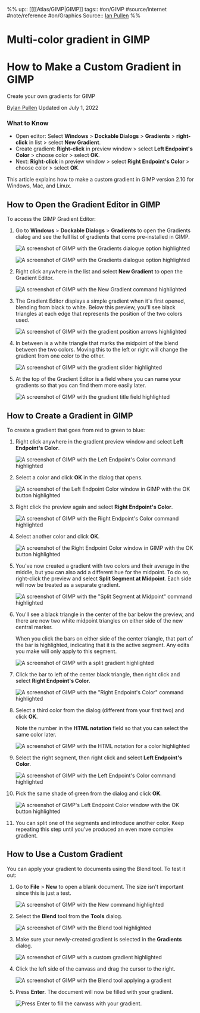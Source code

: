 %%
up:: [[[[Atlas/GIMP|GIMP]]
tags:: #on/GIMP #source/internet #note/reference #on/Graphics 
Source:: [Ian Pullen](https://www.lifewire.com/ian-pullen-bio-1699633)
%%

# Multi-color gradient in GIMP


# How to Make a Custom Gradient in GIMP

Create your own gradients for GIMP

By[Ian Pullen](https://www.lifewire.com/ian-pullen-bio-1699633)
Updated on July 1, 2022

### What to Know

- Open editor: Select **Windows** > **Dockable Dialogs** > **Gradients** > **right-click** in list > select **New Gradient**.
- Create gradient: **Right-click** in preview window > select **Left Endpoint's Color** > choose color > select **OK**.
- Next: **Right-click** in preview window > select **Right Endpoint's Color** > choose color > select **OK**.

This article explains how to make a custom gradient in GIMP version 2.10 for Windows, Mac, and Linux.

## How to Open the Gradient Editor in GIMP

To access the GIMP Gradient Editor:

1. Go to **Windows** > **Dockable Dialogs** > **Gradients** to open the Gradients dialog and see the full list of gradients that come pre-installed in GIMP.
    
    ![A screenshot of GIMP with the Gradients dialogue option highlighted](https://www.lifewire.com/thmb/VlNdI5Va4vqHjwRtD0AGyntrkmE=/1500x0/filters:no_upscale():max_bytes(150000):strip_icc():format(webp)/001-make-a-custom-gradient-in-gimp-1701680-0e105f16b6534735b411de10d4895a4e.jpg)
    
    ![A screenshot of GIMP with the Gradients dialogue option highlighted](https://www.lifewire.com/thmb/VlNdI5Va4vqHjwRtD0AGyntrkmE=/1500x0/filters:no_upscale():max_bytes(150000):strip_icc():format(webp)/001-make-a-custom-gradient-in-gimp-1701680-0e105f16b6534735b411de10d4895a4e.jpg)
    
2. Right click anywhere in the list and select **New Gradient** to open the Gradient Editor.
    
    ![A screenshot of GIMP with the New Gradient command highlighted](https://www.lifewire.com/thmb/dliK-Ulf_afzgcXMa1G7VuAJPMg=/1500x0/filters:no_upscale():max_bytes(150000):strip_icc():format(webp)/002-make-a-custom-gradient-in-gimp-1701680-f562758dae7d4fa4aeb68d73ae5bd80d.jpg)
    
3. The Gradient Editor displays a simple gradient when it's first opened, blending from black to white. Below this preview, you'll see black triangles at each edge that represents the position of the two colors used.
    
    ![A screenshot of GIMP with the gradient position arrows highlighted](https://www.lifewire.com/thmb/ZCywqC9oz4iNecn5zLxlwWG8CUY=/1500x0/filters:no_upscale():max_bytes(150000):strip_icc():format(webp)/003-make-a-custom-gradient-in-gimp-1701680-82d5005d9d0447ecb214d64a57ff8c2d.jpg)
    
4. In between is a white triangle that marks the midpoint of the blend between the two colors. Moving this to the left or right will change the gradient from one color to the other.
    
    ![A screenshot of GIMP with the gradient slider highlighted](https://www.lifewire.com/thmb/JBW1gzmuhO7ibG_6lWnO4JLjyxY=/1500x0/filters:no_upscale():max_bytes(150000):strip_icc():format(webp)/004-make-a-custom-gradient-in-gimp-1701680-43229f5c3ddc46aca96c600c30cacdd4.jpg)
    
5.   
    At the top of the Gradient Editor is a field where you can name your gradients so that you can find them more easily later.
    
    ![A screenshot of GIMP with the gradient title field highlighted](https://www.lifewire.com/thmb/jeV6ayQ9_KH0YGrGR7jRNmshp90=/1500x0/filters:no_upscale():max_bytes(150000):strip_icc():format(webp)/005-make-a-custom-gradient-in-gimp-1701680-850e6f6774314ee9810d5371fd98b017.jpg)
    

## How to Create a Gradient in GIMP

To create a gradient that goes from red to green to blue:

1. Right click anywhere in the gradient preview window and select **Left Endpoint's Color**.
    
    ![A screenshot of GIMP with the Left Endpoint's Color command highlighted](https://www.lifewire.com/thmb/s0xJEGmebgPuadr2ohbAARR7KWA=/1500x0/filters:no_upscale():max_bytes(150000):strip_icc():format(webp)/006-make-a-custom-gradient-in-gimp-1701680-4283a03506294f74a94de059cbca7084.jpg)
    
2. Select a color and click **OK** in the dialog that opens.
    
    ![A screenshot of the Left Endpoint Color window in GIMP with the OK button highlighted](https://www.lifewire.com/thmb/fvi0Vv4HEoJS9VFK92A0qlrSWuM=/1500x0/filters:no_upscale():max_bytes(150000):strip_icc():format(webp)/007-make-a-custom-gradient-in-gimp-1701680-5597d1abc76c461bada8de950340a220.jpg)
    
3. Right click the preview again and select **Right Endpoint's Color**.
    
    ![A screenshot of GIMP with the Right Endpoint's Color command highlighted](https://www.lifewire.com/thmb/eNnbkb_jg6czUos0GmpY8uUDEdA=/1500x0/filters:no_upscale():max_bytes(150000):strip_icc():format(webp)/008-make-a-custom-gradient-in-gimp-1701680-2cbe2c1c79ab49709966e5d7bc7aede2.jpg)
    
4. Select another color and click **OK**.
    
    ![A screenshot of the Right Endpoint Color window in GIMP with the OK button highlighted](https://www.lifewire.com/thmb/KkWX6c1SvWqetx5H2_y8ddiSqb8=/1500x0/filters:no_upscale():max_bytes(150000):strip_icc():format(webp)/009-make-a-custom-gradient-in-gimp-1701680-297b53ddef014d2285c5680818f08354.jpg)
    
5. You've now created a gradient with two colors and their average in the middle, but you can also add a different hue for the midpoint. To do so, right-click the preview and select **Split Segment at Midpoint**. Each side will now be treated as a separate gradient.
    
    ![A screenshot of GIMP with the "Split Segment at Midpoint" command highlighted](https://www.lifewire.com/thmb/KhqQTsanMfUPo6LWYs7gzguP9hE=/1500x0/filters:no_upscale():max_bytes(150000):strip_icc():format(webp)/010-make-a-custom-gradient-in-gimp-1701680-80f1b7f2989143ec81f80b1b58625ca3.jpg)
    
6. You'll see a black triangle in the center of the bar below the preview, and there are now two white midpoint triangles on either side of the new central marker.
    
    When you click the bars on either side of the center triangle, that part of the bar is highlighted, indicating that it is the active segment. Any edits you make will only apply to this segment.
    
    ![A screenshot of GIMP with a split gradient highlighted](https://www.lifewire.com/thmb/2OlDw7qmPeRVJvBTVvUuxauhYUg=/1500x0/filters:no_upscale():max_bytes(150000):strip_icc():format(webp)/011-make-a-custom-gradient-in-gimp-1701680-95905b41a13e4a63b3a8e54cde57abf8.jpg)
    
7. Click the bar to left of the center black triangle, then right click and select **Right Endpoint's Color**.
    
    ![A screenshot of GIMP with the "Right Endpoint's Color" command highlighted](https://www.lifewire.com/thmb/zJy32_KKg4ywFHsnG8KHg3aIAiY=/1500x0/filters:no_upscale():max_bytes(150000):strip_icc():format(webp)/012-make-a-custom-gradient-in-gimp-1701680-270f119cc13141aa8480898520c83c09.jpg)
    
8. Select a third color from the dialog (different from your first two) and click **OK**.
    
    Note the number in the **HTML notation** field so that you can select the same color later.
    
    ![A screenshot of GIMP with the HTML notation for a color highlighted](https://www.lifewire.com/thmb/cC6bSUYrr2udOT1fsKBb0hGAEW0=/1500x0/filters:no_upscale():max_bytes(150000):strip_icc():format(webp)/013-make-a-custom-gradient-in-gimp-1701680-a76e7d74c4ea4a3abf20dd2c727556ed.jpg)
    
9. Select the right segment, then right click and select **Left Endpoint's Color**.
    
    ![A screenshot of GIMP with the Left Endpoint's Color command highlighted](https://www.lifewire.com/thmb/rWdElfUReqKcXZXJ9kDoGC7hugE=/1500x0/filters:no_upscale():max_bytes(150000):strip_icc():format(webp)/014-make-a-custom-gradient-in-gimp-1701680-d161d138220643288e516a2640ed9c24.jpg)
    
10. Pick the same shade of green from the dialog and click **OK**.
    
    ![A screenshot of GIMP's Left Endpoint Color window with the OK button highlighted](https://www.lifewire.com/thmb/6JMwS8eUzIxOwsg_X0BCuxE8BkE=/1500x0/filters:no_upscale():max_bytes(150000):strip_icc():format(webp)/015-make-a-custom-gradient-in-gimp-1701680-d51df6e6ad1f49428a5177ea4099a826.jpg)
    
11. You can split one of the segments and introduce another color. Keep repeating this step until you've produced an even more complex gradient.
    

## How to Use a Custom Gradient

You can apply your gradient to documents using the Blend tool. To test it out:

1. Go to **File** > **New** to open a blank document. The size isn't important since this is just a test.
    
    ![A screenshot of GIMP with the New command highlighted](https://www.lifewire.com/thmb/eauT-LuPOEyqDNtwVdu-ovOFB7w=/1500x0/filters:no_upscale():max_bytes(150000):strip_icc():format(webp)/016-make-a-custom-gradient-in-gimp-1701680-191ccedcfa8242d3a2fb5a4677a9a082.jpg)
    
2. Select the **Blend** tool from the **Tools** dialog.
    
    ![A screenshot of GIMP with the Blend tool highlighted](https://www.lifewire.com/thmb/HHglwdRhwxxoBa-pz4tKo_AJlx8=/1500x0/filters:no_upscale():max_bytes(150000):strip_icc():format(webp)/017-make-a-custom-gradient-in-gimp-1701680-d02e086a59304c14a2f2de6be3912163.jpg)
    
3. Make sure your newly-created gradient is selected in the **Gradients** dialog.
    
    ![A screenshot of GIMP with a custom gradient highlighted](https://www.lifewire.com/thmb/NDqLp968YvzxZ2eeAc9grBgEgsg=/1500x0/filters:no_upscale():max_bytes(150000):strip_icc():format(webp)/018-make-a-custom-gradient-in-gimp-1701680-3a9b181b55514b74b2256e4b93610b2c.jpg)
    
4. Click the left side of the canvass and drag the cursor to the right.
    
    ![A screenshot of GIMP with the Blend tool applying a gradient](https://www.lifewire.com/thmb/oRXz8Tu1yuGnU601a9ZAcM3-m2s=/1500x0/filters:no_upscale():max_bytes(150000):strip_icc():format(webp)/019-make-a-custom-gradient-in-gimp-1701680-d0e2d76dadc243f7a2ceb82628e19f01.jpg)
    
5. Press **Enter**. The document will now be filled with your gradient.
    
    ![Press Enter to fill the canvass with your gradient.](https://www.lifewire.com/thmb/tWGS21BcuYIgFc2hppCR2QUeNGM=/1500x0/filters:no_upscale():max_bytes(150000):strip_icc():format(webp)/018_make-a-custom-gradient-in-gimp-1701680-e1dfd0122a9b4e34ad323d40b5239d7e.jpg)
    


